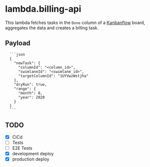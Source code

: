 # lambda.billing-api

This lambda fetches tasks in the `Done` column of a [Kanbanflow](https://kanbanflow.com/) board, aggregates the data and creates a billing task.

## Payload

      ```json
      {
        "newTask": {
          "columnId": "<column_id>",
          "swimlaneId": "<swimlane_id>",
          "targetColumnId": "1UYVwzWstjha"
        },
        "dryRun": true,
        "range": {
          "month": 8,
          "year": 2020
        }
      }
      ```

## TODO

- [x] CiCd
- [ ] Tests
- [ ] E2E Tests
- [x] development deploy
- [x] production deploy
